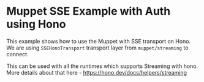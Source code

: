# Muppet SSE Example with Auth using Hono

This example shows how to use the Muppet with SSE transport on Hono. We are using `SSEHonoTransport` transport layer from `muppet/streaming` to connect.

This can be used with all the runtimes which supports Streaming with hono. More details about that here - <https://hono.dev/docs/helpers/streaming>
